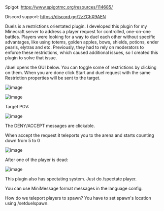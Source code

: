 Spigot: https://www.spigotmc.org/resources/114685/

Discord support: https://discord.gg/2zZChX9AEN

Duels is a restrictions orientated plugin. I developed this plugin for my Minecraft server to address a player request for controlled, one-on-one battles. Players were looking for a way to duel each other without specific advantages, like using totems, golden apples, bows, shields, potions, ender pearls, elytras and etc. Previously, they had to rely on moderators to enforce these restrictions, which caused additional issues, so I created this plugin to solve that issue.


/duel <player> opens the GUI below. You can toggle some of restrictions by clicking on them. When you are done click Start and duel request with the same Restriction properties will be sent to the target.

![image](https://github.com/GreenedDev/Duels/assets/108997309/329dadf5-6a2d-40f5-a950-c2b7e16eeb06)


![image](https://github.com/GreenedDev/Duels/assets/108997309/0801b5a5-6f15-4d53-9f99-605d51321d9d)


Target POV:

![image](https://github.com/GreenedDev/Duels/assets/108997309/e2a9cee7-d671-44a0-aba3-a0db6de8aa7b)

The DENY/ACCEPT messages are clickable.

When accept the request it teleports you to the arena and starts counting down from 5 to 0

![image](https://github.com/GreenedDev/Duels/assets/108997309/4d54f093-3ac2-4e1f-8086-e2ee35d8126d)


After one of the player is dead:

![image](https://github.com/GreenedDev/Duels/assets/108997309/be49914f-7c81-44fd-b639-58d69f91c26f)

This plugin also has spectating system. Just do /spectate player.

You can use MiniMessage format messages in the language config.


How do we teleport players to spawn? You have to set spawn's location using /setduelspawn.
